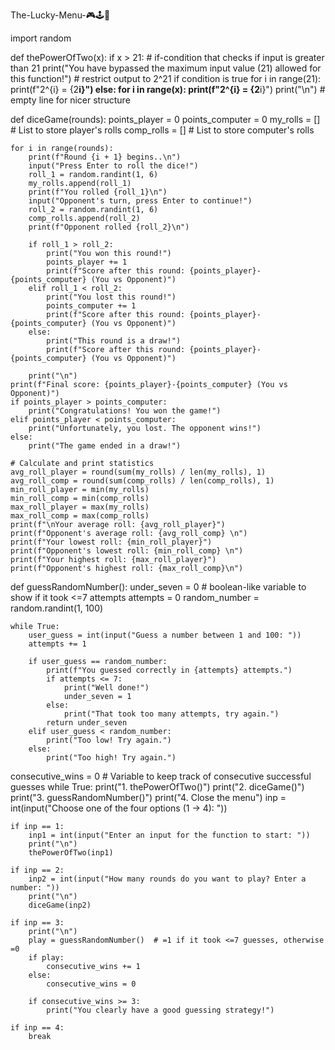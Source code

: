 The-Lucky-Menu-🎮🕹️👾

import random 


def thePowerOfTwo(x):
    if x > 21:  # if-condition that checks if input is greater than 21
        print("You have bypassed the maximum input value (21) allowed for this function!")
        # restrict output to 2^21 if condition is true
        for i in range(21):
            print(f"2^{i} = {2**i}")
    else:
        for i in range(x):
            print(f"2^{i} = {2**i}")
    print("\n")  # empty line for nicer structure
    

def diceGame(rounds):
    points_player = 0
    points_computer = 0
    my_rolls = []   # List to store player's rolls
    comp_rolls = [] # List to store computer's rolls

    for i in range(rounds):
        print(f"Round {i + 1} begins..\n")
        input("Press Enter to roll the dice!")
        roll_1 = random.randint(1, 6)
        my_rolls.append(roll_1)
        print(f"You rolled {roll_1}\n")
        input("Opponent's turn, press Enter to continue!")
        roll_2 = random.randint(1, 6)
        comp_rolls.append(roll_2)
        print(f"Opponent rolled {roll_2}\n")

        if roll_1 > roll_2:
            print("You won this round!")
            points_player += 1
            print(f"Score after this round: {points_player}-{points_computer} (You vs Opponent)")
        elif roll_1 < roll_2:
            print("You lost this round!")
            points_computer += 1
            print(f"Score after this round: {points_player}-{points_computer} (You vs Opponent)")
        else:
            print("This round is a draw!")
            print(f"Score after this round: {points_player}-{points_computer} (You vs Opponent)")

        print("\n")
    print(f"Final score: {points_player}-{points_computer} (You vs Opponent)")
    if points_player > points_computer:
        print("Congratulations! You won the game!")
    elif points_player < points_computer:
        print("Unfortunately, you lost. The opponent wins!")
    else:
        print("The game ended in a draw!")

    # Calculate and print statistics
    avg_roll_player = round(sum(my_rolls) / len(my_rolls), 1)
    avg_roll_comp = round(sum(comp_rolls) / len(comp_rolls), 1)
    min_roll_player = min(my_rolls)
    min_roll_comp = min(comp_rolls)
    max_roll_player = max(my_rolls)
    max_roll_comp = max(comp_rolls)
    print(f"\nYour average roll: {avg_roll_player}")
    print(f"Opponent's average roll: {avg_roll_comp} \n")
    print(f"Your lowest roll: {min_roll_player}")
    print(f"Opponent's lowest roll: {min_roll_comp} \n")
    print(f"Your highest roll: {max_roll_player}")
    print(f"Opponent's highest roll: {max_roll_comp}\n")



def guessRandomNumber():
    under_seven = 0  # boolean-like variable to show if it took <=7 attempts
    attempts = 0
    random_number = random.randint(1, 100)
    
    while True:
        user_guess = int(input("Guess a number between 1 and 100: "))
        attempts += 1
        
        if user_guess == random_number:
            print(f"You guessed correctly in {attempts} attempts.")
            if attempts <= 7:
                print("Well done!")
                under_seven = 1
            else:    
                print("That took too many attempts, try again.")
            return under_seven
        elif user_guess < random_number:
            print("Too low! Try again.")
        else:
            print("Too high! Try again.")
        



consecutive_wins = 0  # Variable to keep track of consecutive successful guesses
while True:
    print("1. thePowerOfTwo()")
    print("2. diceGame()")
    print("3. guessRandomNumber()")
    print("4. Close the menu")
    inp = int(input("Choose one of the four options (1 -> 4): "))

   
    if inp == 1:
        inp1 = int(input("Enter an input for the function to start: "))
        print("\n")
        thePowerOfTwo(inp1)
    
    if inp == 2:
        inp2 = int(input("How many rounds do you want to play? Enter a number: "))
        print("\n")
        diceGame(inp2)
     
    if inp == 3:
        print("\n")
        play = guessRandomNumber()  # =1 if it took <=7 guesses, otherwise =0
        if play:
            consecutive_wins += 1
        else:
            consecutive_wins = 0

        if consecutive_wins >= 3:
            print("You clearly have a good guessing strategy!")    
          
    if inp == 4:
        break
